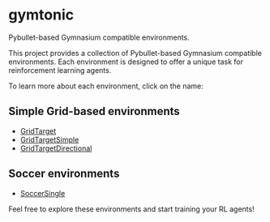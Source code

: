 # gymtonic
Pybullet-based Gymnasium compatible environments.

This project provides a collection of Pybullet-based Gymnasium compatible environments. Each environment is designed to offer a unique task for reinforcement learning agents.

To learn more about each environment, click on the name:

## Simple Grid-based environments
- [GridTarget](./docs/grid_target.md)
- [GridTargetSimple](./docs/grid_target_simple.md)
- [GridTargetDirectional](./docs/grid_target_directional.md)


## Soccer environments
- [SoccerSingle](docs/soccer_single.md)

Feel free to explore these environments and start training your RL agents!
